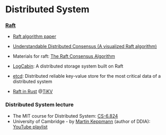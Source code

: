 # Distributed System 

### [Raft](https://en.wikipedia.org/wiki/Raft_(algorithm))

- [Raft algorithm paper](https://raft.github.io/raft.pdf)

- [Understandable Distributed Consensus (A visualized Raft algorithm)](http://thesecretlivesofdata.com/raft/)
- Materials for raft: [The Raft Consensus Algorithm ](https://raft.github.io/)
- [LogCabin](https://github.com/logcabin/logcabin): A distributed storage system built on Raft
- [etcd](https://github.com/etcd-io/etcd): Distributed reliable key-value store for the most critical data of a distributed system
- [Raft in Rust](https://tikv.org/blog/implement-raft-in-rust/) @[TiKV](https://github.com/tikv/tikv)



### Distributed System lecture
- The MIT course for Distributed System: [CS-6.824](https://pdos.csail.mit.edu/6.824/index.html)
- University of Cambridge - by [Martin Keppmann](https://martin.kleppmann.com/) (author of DDIA): [YouTube playlist](https://www.youtube.com/playlist?list=PLeKd45zvjcDFUEv_ohr_HdUFe97RItdiB)


